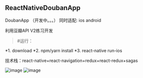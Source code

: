 ## ReactNativeDoubanApp
DoubanApp （开发中。。。）
同时适配: ios android

利用豆瓣API V2练习开发

>#运行：

*1. download
*2. npm/yarn install
*3. react-native run-ios

技术栈：react-native+react-navigation+redux+react-redux+sagas

![image](https://github.com/wangtianabc/ReactNativeDoubanApp/raw/master/screen/main-android.png)
![image](https://github.com/wangtianabc/ReactNativeDoubanApp/raw/master/screen/iphone.JPG)
